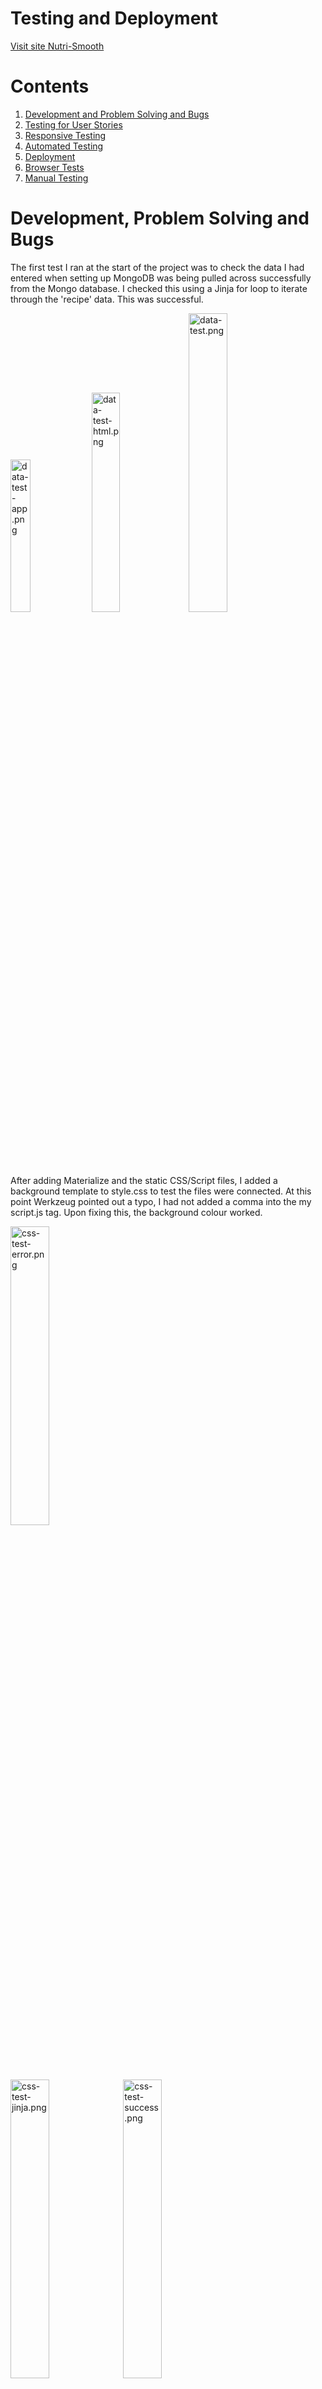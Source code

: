 # Testing and Deployment

[Visit site Nutri-Smooth](http://nutri-smooth.herokuapp.com/index)

# Contents

1. [Development and Problem Solving and Bugs](#development-and-Problem-Solving-and-Bugs)
2. [Testing for User Stories](#Testing-for-User-Stories)
3. [Responsive Testing](#Responsive-Testing)
4. [Automated Testing](#Automated-Testing)
5. [Deployment](#Deployment)
6. [Browser Tests](#Browser-Tests)
7. [Manual Testing](#Manual-Testing)

# Development, Problem Solving and Bugs

The first test I ran at the start of the project was to check the data I had entered when setting up MongoDB was being pulled across successfully from the Mongo database. 
I checked this using a Jinja for loop to iterate through the 'recipe' data. This was successful. 

<img alt=data-test-app.png src="testing-images/data-test-app.png" width=25%>
<img alt=data-test-html.png src="testing-images/data-test-html.png" width=30%>
<img alt=data-test.png src="testing-images/data-test.png" width=35%>

After adding Materialize and the static CSS/Script files, I added a background template to style.css to test the files were connected. 
At this point Werkzeug pointed out a typo, I had not added a comma into the my script.js tag. Upon fixing this, the background colour worked. 

<img alt=css-test-error.png src="testing-images/css-test-error.png" width=35%>
<br>
<img alt=css-test-jinja.png src="testing-images/css-test-jinja.png" width=35%>
<img alt=css-test-success.png src="testing-images/css-test-success.png" width=35%>

I found adding the logo image file to the navbar challenging. As I had not used Flask to add images before, I tried to add the image using the html method. 
After researching, I realised the correct method was to include the image in the static file and use the 'url_for' Flask method to integrate images ontot the site.
The following tutorials helped with this: [Codemy - How to Use CSS Javascript and Images With Flask Static Files](https://www.youtube.com/watch?v=w54WLGm4OrE) and [Tech with Tim - Static Files (Custom CSS, Images & Javascript)](https://www.youtube.com/watch?v=tXpFERibRaU).

<img alt=logo-html.png src="testing-images/logo-html.png" width=50%>
<img alt=logo-broken.png src="testing-images/logo-broken.png" width=25%>
<br>
<img alt=logo-flask.png src="testing-images/logo-flask.png" width=50%>
<img alt=logo-success.png src="testing-images/logo-success.png" width=25%>

After creating the registration form I tried to test the functionality I built on app.py, pulling the data through to MongoDB. 
Werkzeug pointed out a mistake I made with a typo and formatting of my python code. I needed to remove the '.html' on the 'register' variable so the 'insert_one()' method worked properly.
I then realised I also needed to format the code by removing some unecessary indentation. After I fixed these bugs, I entered the data into the registration form and checked MongoDB to find that it had all succesfully pulled through!

<img alt=register-incorrect.png src="testing-images/register-incorrect.png" width=32%>
<img alt=register-correct.png src="testing-images/register-correct.png" width=30%>
<br>
<img alt=register-error.png src="testing-images/register-error.png" width=70%>
<br>
<img alt=register-form.png src="testing-images/register-form.png" width=25%>
<img alt=register-data-success.png src="testing-images/register-data-success.png" width=55%>

After completing the registration form, I duplicated it to create the Sign-in page. I removed all unecessary fields from the form, leaving the username and login. 
I add functionality for this page, including some defensive programming, checking for existing users and checking for incorrect username and/or password fields. 
I then tested all of the links for this, entered invalid user data and correct sign in data. All of these tests were successful.

<img alt=signin-functionality.png src="testing-images/signin-functionality.png" width=55%>
<br>
<img alt=signin-incorrect.png src="testing-images/signin-incorrect.png" width=35%>
<img alt=signin-success.png src="testing-images/signin-success.png" width=34%>

During my mid-way tutorial session with mentor, he suggested looking into Python docstrings to replace the 'title' comments I had been making for a more professional outcome. 
I revisited the reading in the Coding Institute module regarding Docstrings and started adding these to my code. 

<img alt=comments-to-docstring.png src="testing-images/comments-to-docstrings.png" width=45%>

After building all of the user authentication, I moved onto developing cards and forms. Throughout the development of these, I constantly referred to the Chrome Dev Tools to 
experiment with different styles, colour palettes and fonts. It also helped me to find the correct element tags and classes to style in my CSS file.
On the 'add.smoothie.hmtl' form I ran some tests on the design and found, that although I had included min/max character lengths on the input fields, this wasn't very easy to navigate as a user.
So I added some 'helper-text' spans to aid the user experience with their data entry. 

<img alt=design-1.png src="testing-images/design-1.png" width=70%>
<br>
<img alt=design-2.png src="testing-images/design-2.png" width=30%>
<img alt=design-3.png src="testing-images/design-3.png" width=30%>

I created the post functionality for the user to add their own recipes on the add_smoothies.html page and then tested this. This test revealed 3 bugs I needed to fix:
1. The image on the newly added recipe was a duplicate of the previous recipe image.
There was an easy solution to this that I had overlooked in early development. I realised I had left the original image in the code image source code on the get_recipes.html page (where I was using a placeholder image).
This caused the new image url to get blocked and MongoDB recieved it as null on the database. To correct this, I altered the image src to the correct jinja image request method. 
Then I changed the 'null' data on the Mongo database to the correct image url. Once refreshed, this worked fine. 
<img alt=bug-2.png src="testing-images/bug-2.png" width=30%>
<img alt=bug-1-fix.png src="testing-images/bug-1-fix.png" width=30%>
<br>
<img alt=bug-1-code-incorrect.png src="testing-images/bug-1-code-incorrect.png" width=60%>
<br>
<img alt=bug-1-code-correct.png src="testing-images/bug-1-code-correct.png" width=50%>
<br>
<img alt=bug-1-db.png src="testing-images/bug-1-db.png" width=60%>

2. The layout of the page did not load how expected. The new card didn't conform to the columns. To solve this, I realised I needed to move the 'for loop' in recipes.html above the column class in the code to make sure the column was inside the loop.

3. The 'Materialize card tabs were not working properly.  When clicked on, the card tabs worked for one card but also activated on all other cards and the information appeared incorrectly.
To solve this, I decided to replace these with collapsible accordians to display the recipe macros and health benefits. 
<img alt=bug-3-1.png src="testing-images/bug-3-1.png" width=60%>
<img alt=bug-3-2.png src="testing-images/bug-3-2.png" width=60%>
<img alt=bug-3-fix.png src="testing-images/bug-3-fix.png" width=60%>

One common bug I wasn't successful in fixing was the recipe card movement. Because the recipe cards contained a collapsible this causes a gap between the cards when the collapsible is opened. 
<br>
<img alt=bug-gap2.png src="testing-images/bug-gap2.png" width=60%>

# Testing for User Stories
User Stories can be found in [The README.md UX](https://github.com/RoxJade/nutri-smooth/blob/master/README.md)

1. As a user I want to be able to add and store my own smoothie recipes.
    - When registered and signed in, users can see the option to add their recipes in the main navigation bar.
    - Forms on the 'add smoothie' page are self-explanatory with icons and helper text to guide the user.
    - Forms on the 'add smoothie' page have validation colour/messages to confirm the user's added information correctly.
    
2. As a user I want to be able to read through my own smoothie recipes, share them with the community and read recipes added by others to gain inspiration and recreate them.
    - In the main navbar, I can access the 'smoothies' page to read through all of the smoothies added by others, including my own.
    - In the main navbar, I can access my own profile to read through all smoothie recipes I've added.
    - Appealing images accompanying the smoothie recipes can be seen by the user for instant inspiration.

3. As a user I may wish to change a recipe or update it's ingredients.
    - When registered and signed in, users can see the option to edit their recipes at the bottom of their recipe cards.
    - Smoothie editing forms are self-explanatory with pre-populated fields to enable quick changes.

4. As a user, I may wish to delete recipes I no longer like.
    - When registered and signed in, users can see the option to delete their recipes at the bottom of their recipe cards.
    - Recipes will not be deleted immediately, in case a mistake is made. Pressing the delete icon will a trigger a delete modal, checking with the user if they definitely want to delete.

5. As a user, I would like to be able to search for different smoothie recipes or ingredients for inspiration.
    - A search bar can be easily found at the top of the 'smoothies' page.
    - Search bar is designed to return any word in the smoothie categories, smoothie name and smoothie ingredients to give the user a wide search function.

6. As a user, I want to be able to mark my favourite recipes and access these quickly.
    - On the 'add smoothie' page, there is an option to 'favourite' an added new smoothie recipe. (*Unfortunately, this is the only time a recipe can be 'liked/favourited' and would be a good feature to develop further in the future.)
 
7. As a user, I want the design of the site to be aesthetically appealing with clear navigation and a sense of calm and colour.
    - The site uses a colour palette reminiscent of 'blended smoothie', using colourful pastel's. The colour palette is limited to a small variety for a clearer user experience.
    - The site is easy to navigate around with clear links in the navbar, repeated at the top and bottom of all pages. Many pages contain signposted links to another relevant page including three links at the bottom of the index page on the 3 feature cards.

8. As a user I would like to know the breakdown of the nutrition or health benefits in the recipes so I can make informed, healthy choices.
    - User can add the nutritional values or health benefits to their smoothie recipe entries.
    - Users can find the nutritional and health benefits of the recipes on the smoothies page. There is a collapsible accordian, ready for the user to click on.
    - Users can access the search function, using keywords relating to the healthy ingredients they desire.
    - Helpful smoothie categories help to indicate possible health and nutritional benefits.

9. As a returning user, I would like to access all of my added smoothies on my own personal profile.
    - All smoothie recipes added by the user are saved on their personal account profile, ready for the users return.

10. As a user, I want the option to add minimal information to my smoothie recipes if I wish.
    - As shown in the helper text on the 'add smoothie' form, users do not need to enter sentences, in most cases, single words can be enough.

11. As a user, I want the option to add lots of information and imagery to my smoothie recipes if I wish.
    - On the add_smoothie page, users have the opportunity to add macro-nutrient information, health benefits and image links.
    
12. As a simple recipe book, I would like the site to be easy and quick to navigate around.
    - Flash messages appear upon submition of any edits/additions/deletions/signin/registration/searches throughout the site to reassure the user, their action was successful.
13. As a user, I want the site to be responsive, especially for mobile and tablet as I will probably be creating smoothie recipes from a mobile device in the kitchen.
    - Mobile side nav assists users with small screens.
    - Smoothie recipe cards show as scrollable coloumn on mobile screen and as pairs on slightly larger screens.


# Responsive Testing

As I developed the site, I used the Materialize grid system to maintain the site's responsiveness. Towards the end of development I reviewed this and included some additional media queries, mainly for mobile screens. 
At this point I ran tests on mobile, tablet, desktop and large screen displays. 

I ran into issues with the search bar. I found that I needed to repeat the 'search bar' code for mobile/tablet and desktop screens to allow the buttons to fall from the side of the search field, to beneath.
To see more responsive displays, see the [readme.md](https://github.com/RoxJade/nutri-smooth/blob/master/README.md).
<br>
<img alt=responsive2.png src="testing-images/responsive-2.png" width=60%>

# Automated Testing

I used the code validators below and Lighthouse (Chrome Dev Tools):
- [Javascript - JS Hint](https://jshint.com/)
- [HTML W3 Validator](https://validator.w3.org/)
- [CSS W3 Validator](http://www.css-validator.org/)
- [PEP8 validator](http://pep8online.com/checkresult)

## PEP8 Online Python Validator:

After completing all python functionality for my site, I updated the docstrings and ran all code from app.py through the [PEP8 validator](http://pep8online.com/checkresult). This found no errors.
<br>
<img alt=validator-python.png src="testing-images/validator-python.png" width=60%>

## HTML Validator:
To validate the HTML, I used [HTML W3 Validator](https://validator.w3.org/).

**Every page had the same recurring warning:** "Section lacks heading. Consider using h2-h6 elements to add identifying headings to all sections." I have ignored this on every page check as I do require a header element on any of these sections.

- **index.html** (home page): No warnings or errors.
- **recipes.html** (smoothies page): 1 error - "Duplicate ID query, line 90." I am ignoring this as the id="query" is repeated because they are applicable for different screen sizes/media queries and will not get used simultaneously. I tested the search functionality to make sure this wouldn't be an issue and it was fine. 
- **profile.html** (user profile page): No warnings or errors.
- **add_smoothie.html** (add smoothie page): No warnings or errors.
- **edit_smoothie.html** (edit smoothie page): No warnings or errors.
- **categories.html** (manage categories page): No warnings or errors.
- **register.html** (registration page): No warnings or errors. 
- **signin.html** (user sign in page): No warnings or errors. 
- **add_category.html** (add category page): 1 error - "Bad value for attribute name on element button: Must not be empty, line 85." I removed this rogue empty name attribute from the add_category.html as it wasn't necessary.
- **edit_category.html** (edit category page): No warnings or errors. 

## CSS Validator:
To validate the CSS, I used [CSS W3](http://www.css-validator.org/). No errors were found.
<br>
<img alt=validator-css.png src="testing-images/validator-css.png" width=60%>

## Javascript Validator:
To validate the JQuery code, I used [JS Hint](https://jshint.com/).
This picked up two warnings of the keyword use of 'Let'. I ignored these as this part of the JQuery code was taken from Code Institute.
<br>
<img alt=validator-jquery.png src="testing-images/validator-jquery.png" width=60%>

## Lighthouse:
Below I have outlined a selection of issues suggested by Lighthouse:

### Accessibility: 
- "Background and foreground colours do not have a sufficient contrast ratio." 
Lighthouse suggested two of the main colours in my colour palette (Materilialize orange lighten-5 and red lighten-2) are too low in contrast. I decided not change this as I deliberately chose calm pastel tones relevant to the site design and to appeal to the audience.
<br>
<img alt=lighthouse-colour.png src="testing-images/lighthouse-colour.png" width=30%>

- "Image elements do not have [alt] attributes."
Lighthouse picked up on images lacking 'alt' attributes. I then added these where necessary.

### Best Practices:
- "Links to cross-origin destinations are unsafe."
Lighthouse suggested the three social links in the footer are unsafe and rel="referrer" or rel="noopener" should be added to improve security. I added rel="referrer" attribute to each social link.

- "Document does not have a meta description."
Lighthouse suggested to include meta data about the site to improve SEO. I added these in the <head> of the base.html template.

Once I had addressed some of the suggestions from Lighthouse, I generated the Lighthouse report again, see before and after results:
<br>
<img alt=lighthouse-before.png src="testing-images/lighthouse-before.png" width=45%>
<img alt=lighthouse-after.png src="testing-images/lighthouse-after.png" width=45%>

# Deployment 

I started the project by creating a repository in GitHub and used the Gitpod IDE to write the code. I deployed the app to Heroku at the start of production.
To deploy the Nutri-smooth web application, I used Heroku. Here is a step-by-step account of the process:

Before the deployment process, I created a new collection on MongoDB with three sub-collections to store user data, smoothie recipe data and smoothie category data.
<br>
<img alt=mongo-db.png src="testing-images/mongo-db.png" width=50%>

1. I started by creating a requirements.txt to list all apps and dependencies required to run the site. 
2. In the Gitpod terminal I used the command 'echo web: python app.py > Procfile' to create a Procfile for Heroku to to read the app.py file.
3. I logged into Heroku and created a new app, calling it 'nutri-smooth' to match the GitHub repository and the title/logo of the site.
4. I chose automatic deployment from my GitHub repository, specifying the 'nutri-smooth' repo-name.
5. Once found, I connected it to my app. 
6. Before enabling the automatic deployment, I entered the configuration variables (hidden from Heroku inside the env.py file). This included the IP address, port, the secret key (generated using randomkeygenerator.com) a link to MongoDB and the 'nutri_smooth' database. 
7. Before deploying the site, I went back to Gitpod and committed the Procfile and requirements.txt.
8. Going back to Heroku, I enabled the automatic deployment and deploy branch. Heroku then built the app and successfully deployed it.
There were no issues or problems during the heroku deployment process. 

# Browser Tests

After deployment, I tested the site on Safari, Firefox and Microsoft Edge browsers and checked design and functionality.

- **Firefox:** No issues or errors, the site functions and displays appropriate in the Firefox browser.
- **Edge:** No issues or errors, the site functions and displays appropriate in the Microsoft Edge browser.
- **Safari:** No issues or errors, the site functions and displays appropriate in the Safari browser.

# Manual Testing

Below is a detailed review of the full functionality of the site and the manual tesing I carried out to check everything was working correctly. I tested all of the functionality accross mobile, tablet and desktop screens, checking for responsive design as well.

## Navbar & Footer
- **Logo links:** Upon click of logo, in navbar, side nav and footer, you should be taken to 'Home' page. Works as expected.
- **Navbar links & Mobile side nav links:** Home, Smoothies, Register, Sign In, Log Out, Add Smoothie, Manage Categories direct user to relevant pages. Works as expected.
- **Footer links:** Home, Smoothies, Register, Sign In, Log Out, Add Smoothie, Manage Categories direct user to relevant pages. Works as expected.
- **Footer social links:** Upon click, each social link (Pinterest/Facebook/Instagram) should open the relevant pages in new tabs. Works as expected.
## Index.html
- **Index parallax feature:** Scrolling down the page should create the illusion of images moving at a slower speed to the content of the foreground, creating an image reveal. Works as expected. *Although it should be noted that this effect looks better on a larger screen.
- **Index feature cards:** Shadow created upon hover over. Card title and text links take the user to the relevant pages. Both work as expected.
## Recipes.html (Smoothies)
- **Search bar:** 
    - Returns searches for any words in categories/recipe names/recipe ingredients. Works as expected.
    - Returns 'no results found' flash message if search cannot find words. Works as expected.
    - Search button executes search. Works as expected.
    - Cancel button removes search. Works as expected.
    - Search validation - turns red if less than 3 characters are entered and helper-text appears. Turns green when 3 or more characters are entered. Works as expected.
- **Smoothie recipe cards:**
    - Hover over shadow occurs for each card. Works as expected.
    - Card info displays: Image/alt message should appear, smoothie title, smoothie category, ingredients and user created by information. Works as expected.
    - Hover over heart icon causes tooltip indication of 'favourite' (if user has chosen to 'favourite' the recipe when adding).  Works as expected.
    - Collapsible accordian expands to reveal macro information and health benefits on each card. Works as expected, **however**, once expanded, it intrudes on the space below, causing a large gap between the next card, unless all cards on that row have been expanded.
    - Edit/delete (plus/bin icons) appear with tooltip indicating 'Edit?'/'Delete' if the recipe belongs to that user (at bottom of card). On click, they take you to the relevant links. Works as expected.
    - Delete icon causes pop-up modal questioning deletion. Works as expected.
    - Modal delete button deletes smoothie. Works as expected.
    - Modal cancel icon returns user to 'smoothies' page. Works as expected.
## Register.html
- **Form**
    - Form fields validate correct user entry - green indication/'great' helper text appears when user has added information within the set parameters. Works as expected.
    - Form fields validate incorrect user entry - red indication/'wrong' helper text appears when user has not met required parameters when entering information. Works as expected.
    - Indication text for required parameters occurs on username and password fields. Works as expected.
    - Register button registers new user and returns a flash message 'registration successful' and redirects user to their new profile. Works as expected.
    - Link beneath register form to 'sign in' page takes user to sign in page. Works as expected.
## Signin.html
- **Form**
    - Form fields validate correct user entry - green indication/'great' helper text appears when user has added information within the set parameters. Works as expected.
    - Form fields validate incorrect user entry - red indication/'wrong' helper text appears when user has not met required parameters when entering information. Works as expected.
    - Indication text for required parameters occurs on username and password fields. Works as expected.
    - Sign in button takes user to their profile and displays flash message 'welcome to nutri-smooth <username>'. Works as expected.
    - Logout displays flash message 'successfully logged out' and returns user to sign in page. Works as expected.
    - Link beneath sign in form to 'register' page takes user to register page. Works as expected.
## Profile.html
- **User card and recipe cards**
    - Display all user name card. Works as expected.
    - Display all recipes cards exclusively added by that user (except for admin user who can see all recipes). Works as expected.
    - Displays the edit/delete (plus/bin icons) links on each card with tooltip indication. Works as expected.
    - Delete icon causes pop-up modal questioning deletion. Works as expected.
    - Modal delete button deletes smoothie. Works as expected.
    - Modal cancel icon returns user to 'smoothies' page. Works as expected.
## Add_smoothie.html
- **Form**
    - Form fields validate correct user entry - green indication/'great' helper text appears when user has added information within the set parameters. Works as expected.
    - Form fields validate incorrect user entry - red indication/'wrong' helper text appears when user has not met required parameters when entering information. Works as expected.
    - Indication text for required parameters occurs beneath each field. Works as expected.
    - Category dropdown selection reveals category selection. Works as expected.
    - Switch toggle changes colour upon click. Works as expected.
    - Sumbit smoothie button saves new recipe and flashes message 'your smoothie has been added' and returns user to smoothies page. Works as expected.
    - New smoothie is added it to user profile and smoothies page. Works as expected.
    - Cancel icon shows tooltip 'cancel' when hovered over and returns user to smoothies page. Works as expected.
## Edit_smoothie.html
- **Form**
    - Form fields are pre-populated with data from the chosen smoothie for editing. Works as expected.
    - Form fields hvae green/red validation and parameter indications beneath where needed(same as 'add_smoothie' page). Works as expected.
    - Save changes button saves editing and flashes message 'your smoothie has been updated' and shows user to the newly edited form. Works as expected.
    - Cancel icon shows tooltip 'cancel edit?' when hovered over and returns user to smoothies page. Works as expected.
## Categories.html
- **Category Cards**
    - 'Manage Categories' link can only be seen/accessed when logged in by 'admin' user. Works as expected.
    - Upon click, 'add new category' takes user to 'add_category.html'. Works as expected.
    - Displays category cards with category names and edit/delete icons with indicative tooltips. Works as expected.
    - Delete icon causes pop-up modal questioning deletion. Works as expected.
    - Modal delete button deletes category. Works as expected.
    - Modal cancel icon returns user to 'manage categories' page. Works as expected.
    - Edit category takes user to 'edit_category' page. Works as expected.
## Add_category.html
- **Form**
    - Add smoothie category form displayed. Works as expected.
    - Add category button submits new category to 'categories.html' and returns user there with flash message 'category successfully added'. Works as expected.
    - Cancel icon with hover-over tooltip returns user to 'categories.html' upon click. Works as expected.
## Edit_category.html
- **Form**
    - Edit smoothie category form displayed. Works as expected.
    - Save changes button submits edited category to 'categories.html' and returns user there with flash message 'your edit has been saved'. Works as expected.
    - Cancel icon with hover-over tooltip returns user to 'categories.html' upon click. Works as expected.